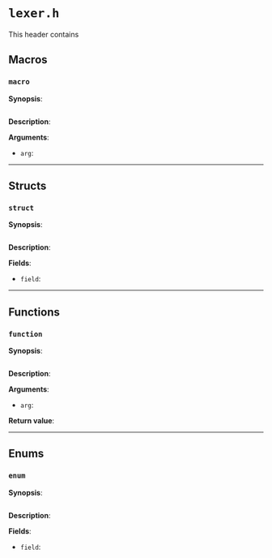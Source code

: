 # `lexer.h`

This header contains

## Macros

### `macro`

**Synopsis**:

```better-c
```

**Description**:



**Arguments**:

- `arg`:

---

## Structs

### `struct`

**Synopsis**:

```better-c
```

**Description**:



**Fields**:

- `field`:

---

## Functions

### `function`

**Synopsis**:

```better-c
```

**Description**:



**Arguments**:

- `arg`:

**Return value**:

---

## Enums

### `enum`

**Synopsis**:

```better-c
```

**Description**:



**Fields**:

- `field`:
